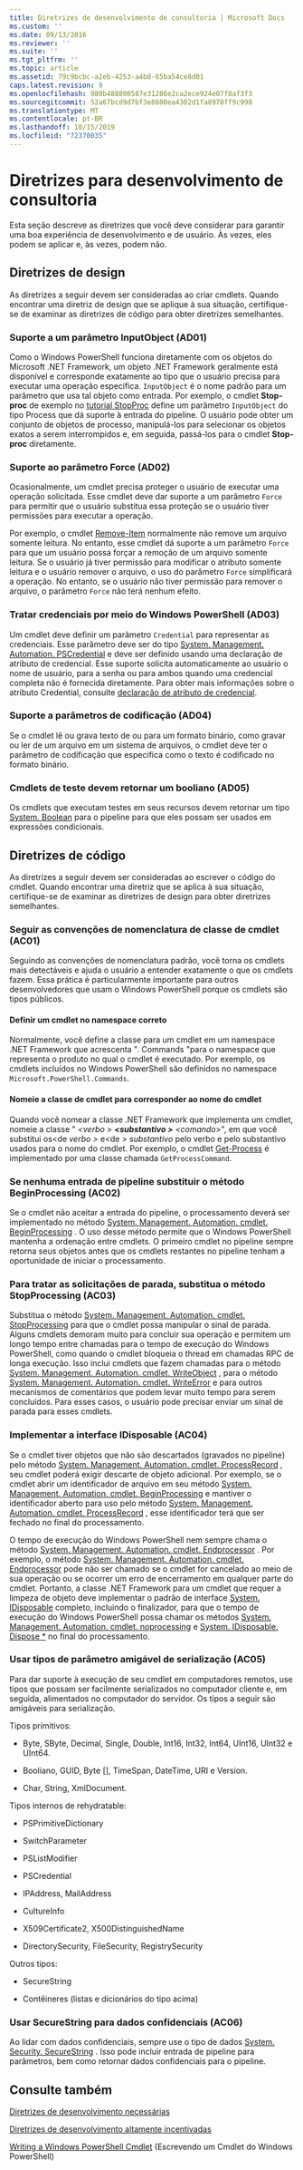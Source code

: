 ```yaml
---
title: Diretrizes de desenvolvimento de consultoria | Microsoft Docs
ms.custom: ''
ms.date: 09/13/2016
ms.reviewer: ''
ms.suite: ''
ms.tgt_pltfrm: ''
ms.topic: article
ms.assetid: 79c9bcbc-a2eb-4253-a4b8-65ba54ce8d01
caps.latest.revision: 9
ms.openlocfilehash: 980b488800587e31286e2ca2ece924e07f8af3f3
ms.sourcegitcommit: 52a67bcd9d7bf3e8600ea4302d1fa8970ff9c998
ms.translationtype: MT
ms.contentlocale: pt-BR
ms.lasthandoff: 10/15/2019
ms.locfileid: "72370035"
---
```

# <a name="advisory-development-guidelines"></a>Diretrizes para desenvolvimento de consultoria

Esta seção descreve as diretrizes que você deve considerar para garantir uma boa experiência de desenvolvimento e de usuário. Às vezes, eles podem se aplicar e, às vezes, podem não.

## <a name="design-guidelines"></a>Diretrizes de design

As diretrizes a seguir devem ser consideradas ao criar cmdlets. Quando encontrar uma diretriz de design que se aplique à sua situação, certifique-se de examinar as diretrizes de código para obter diretrizes semelhantes.

### <a name="support-an-inputobject-parameter-ad01"></a>Suporte a um parâmetro InputObject (AD01)

Como o Windows PowerShell funciona diretamente com os objetos do Microsoft .NET Framework, um objeto .NET Framework geralmente está disponível e corresponde exatamente ao tipo que o usuário precisa para executar uma operação específica. `InputObject` é o nome padrão para um parâmetro que usa tal objeto como entrada. Por exemplo, o cmdlet **Stop-proc** de exemplo no [tutorial StopProc](./stopproc-tutorial.md) define um parâmetro `InputObject` do tipo Process que dá suporte à entrada do pipeline. O usuário pode obter um conjunto de objetos de processo, manipulá-los para selecionar os objetos exatos a serem interrompidos e, em seguida, passá-los para o cmdlet **Stop-proc** diretamente.

### <a name="support-the-force-parameter-ad02"></a>Suporte ao parâmetro Force (AD02)

Ocasionalmente, um cmdlet precisa proteger o usuário de executar uma operação solicitada. Esse cmdlet deve dar suporte a um parâmetro `Force` para permitir que o usuário substitua essa proteção se o usuário tiver permissões para executar a operação.

Por exemplo, o cmdlet [Remove-Item](/powershell/module/microsoft.powershell.management/remove-item) normalmente não remove um arquivo somente leitura. No entanto, esse cmdlet dá suporte a um parâmetro `Force` para que um usuário possa forçar a remoção de um arquivo somente leitura. Se o usuário já tiver permissão para modificar o atributo somente leitura e o usuário remover o arquivo, o uso do parâmetro `Force` simplificará a operação. No entanto, se o usuário não tiver permissão para remover o arquivo, o parâmetro `Force` não terá nenhum efeito.

### <a name="handle-credentials-through-windows-powershell-ad03"></a>Tratar credenciais por meio do Windows PowerShell (AD03)

Um cmdlet deve definir um parâmetro `Credential` para representar as credenciais. Esse parâmetro deve ser do tipo [System. Management. Automation. PSCredential](/dotnet/api/System.Management.Automation.PSCredential) e deve ser definido usando uma declaração de atributo de credencial. Esse suporte solicita automaticamente ao usuário o nome de usuário, para a senha ou para ambos quando uma credencial completa não é fornecida diretamente. Para obter mais informações sobre o atributo Credential, consulte [declaração de atributo de credencial](./credential-attribute-declaration.md).

### <a name="support-encoding-parameters-ad04"></a>Suporte a parâmetros de codificação (AD04)

Se o cmdlet lê ou grava texto de ou para um formato binário, como gravar ou ler de um arquivo em um sistema de arquivos, o cmdlet deve ter o parâmetro de codificação que especifica como o texto é codificado no formato binário.

### <a name="test-cmdlets-should-return-a-boolean-ad05"></a>Cmdlets de teste devem retornar um booliano (AD05)

Os cmdlets que executam testes em seus recursos devem retornar um tipo [System. Boolean](/dotnet/api/System.Boolean) para o pipeline para que eles possam ser usados em expressões condicionais.

## <a name="code-guidelines"></a>Diretrizes de código

As diretrizes a seguir devem ser consideradas ao escrever o código do cmdlet. Quando encontrar uma diretriz que se aplica à sua situação, certifique-se de examinar as diretrizes de design para obter diretrizes semelhantes.

### <a name="follow-cmdlet-class-naming-conventions-ac01"></a>Seguir as convenções de nomenclatura de classe de cmdlet (AC01)

Seguindo as convenções de nomenclatura padrão, você torna os cmdlets mais detectáveis e ajuda o usuário a entender exatamente o que os cmdlets fazem. Essa prática é particularmente importante para outros desenvolvedores que usam o Windows PowerShell porque os cmdlets são tipos públicos.

#### <a name="define-a-cmdlet-in-the-correct-namespace"></a>Definir um cmdlet no namespace correto

Normalmente, você define a classe para um cmdlet em um namespace .NET Framework que acrescenta ". Commands "para o namespace que representa o produto no qual o cmdlet é executado. Por exemplo, os cmdlets incluídos no Windows PowerShell são definidos no namespace `Microsoft.PowerShell.Commands`.

#### <a name="name-the-cmdlet-class-to-match-the-cmdlet-name"></a>Nomeie a classe de cmdlet para corresponder ao nome do cmdlet

Quando você nomear a classe .NET Framework que implementa um cmdlet, nomeie a classe " *\<verbo > **\<substantivo >** \<comando*>", em que você substitui os\<de *verbo >* e\<de > *substantivo* pelo verbo e pelo substantivo usados para o nome do cmdlet. Por exemplo, o cmdlet [Get-Process](/powershell/module/Microsoft.PowerShell.Management/Get-Process) é implementado por uma classe chamada `GetProcessCommand`.

### <a name="if-no-pipeline-input-override-the-beginprocessing-method-ac02"></a>Se nenhuma entrada de pipeline substituir o método BeginProcessing (AC02)

Se o cmdlet não aceitar a entrada do pipeline, o processamento deverá ser implementado no método [System. Management. Automation. cmdlet. BeginProcessing](/dotnet/api/System.Management.Automation.Cmdlet.BeginProcessing) . O uso desse método permite que o Windows PowerShell mantenha a ordenação entre cmdlets. O primeiro cmdlet no pipeline sempre retorna seus objetos antes que os cmdlets restantes no pipeline tenham a oportunidade de iniciar o processamento.

### <a name="to-handle-stop-requests-override-the-stopprocessing-method-ac03"></a>Para tratar as solicitações de parada, substitua o método StopProcessing (AC03)

Substitua o método [System. Management. Automation. cmdlet. StopProcessing](/dotnet/api/System.Management.Automation.Cmdlet.StopProcessing) para que o cmdlet possa manipular o sinal de parada. Alguns cmdlets demoram muito para concluir sua operação e permitem um longo tempo entre chamadas para o tempo de execução do Windows PowerShell, como quando o cmdlet bloqueia o thread em chamadas RPC de longa execução. Isso inclui cmdlets que fazem chamadas para o método [System. Management. Automation. cmdlet. WriteObject](/dotnet/api/System.Management.Automation.Cmdlet.WriteObject) , para o método [System. Management. Automation. cmdlet. WriteError](/dotnet/api/System.Management.Automation.Cmdlet.WriteError) e para outros mecanismos de comentários que podem levar muito tempo para serem concluídos. Para esses casos, o usuário pode precisar enviar um sinal de parada para esses cmdlets.

### <a name="implement-the-idisposable-interface-ac04"></a>Implementar a interface IDisposable (AC04)

Se o cmdlet tiver objetos que não são descartados (gravados no pipeline) pelo método [System. Management. Automation. cmdlet. ProcessRecord](/dotnet/api/System.Management.Automation.Cmdlet.ProcessRecord) , seu cmdlet poderá exigir descarte de objeto adicional. Por exemplo, se o cmdlet abrir um identificador de arquivo em seu método [System. Management. Automation. cmdlet. BeginProcessing](/dotnet/api/System.Management.Automation.Cmdlet.BeginProcessing) e mantiver o identificador aberto para uso pelo método [System. Management. Automation. cmdlet. ProcessRecord](/dotnet/api/System.Management.Automation.Cmdlet.ProcessRecord) , esse identificador terá que ser fechado no final do processamento.

O tempo de execução do Windows PowerShell nem sempre chama o método [System. Management. Automation. cmdlet. Endprocessor](/dotnet/api/System.Management.Automation.Cmdlet.EndProcessing) . Por exemplo, o método [System. Management. Automation. cmdlet. Endprocessor](/dotnet/api/System.Management.Automation.Cmdlet.EndProcessing) pode não ser chamado se o cmdlet for cancelado ao meio de sua operação ou se ocorrer um erro de encerramento em qualquer parte do cmdlet. Portanto, a classe .NET Framework para um cmdlet que requer a limpeza de objeto deve implementar o padrão de interface [System. IDisposable](/dotnet/api/System.IDisposable) completo, incluindo o finalizador, para que o tempo de execução do Windows PowerShell possa chamar os métodos [System. Management. Automation. cmdlet. noprocessing](/dotnet/api/System.Management.Automation.Cmdlet.EndProcessing) e [System. IDisposable. Dispose *](/dotnet/api/System.IDisposable.Dispose) no final do processamento.

### <a name="use-serialization-friendly-parameter-types-ac05"></a>Usar tipos de parâmetro amigável de serialização (AC05)

Para dar suporte à execução de seu cmdlet em computadores remotos, use tipos que possam ser facilmente serializados no computador cliente e, em seguida, alimentados no computador do servidor. Os tipos a seguir são amigáveis para serialização.

Tipos primitivos:

- Byte, SByte, Decimal, Single, Double, Int16, Int32, Int64, UInt16, UInt32 e UInt64.

- Booliano, GUID, Byte [], TimeSpan, DateTime, URI e Version.

- Char, String, XmlDocument.

Tipos internos de rehydratable:

- PSPrimitiveDictionary

- SwitchParameter

- PSListModifier

- PSCredential

- IPAddress, MailAddress

- CultureInfo

- X509Certificate2, X500DistinguishedName

- DirectorySecurity, FileSecurity, RegistrySecurity

Outros tipos:

- SecureString

- Contêineres (listas e dicionários do tipo acima)

### <a name="use-securestring-for-sensitive-data-ac06"></a>Usar SecureString para dados confidenciais (AC06)

Ao lidar com dados confidenciais, sempre use o tipo de dados [System. Security. SecureString](/dotnet/api/System.Security.SecureString) . Isso pode incluir entrada de pipeline para parâmetros, bem como retornar dados confidenciais para o pipeline.

## <a name="see-also"></a>Consulte também

[Diretrizes de desenvolvimento necessárias](./required-development-guidelines.md)

[Diretrizes de desenvolvimento altamente incentivadas](./strongly-encouraged-development-guidelines.md)

[Writing a Windows PowerShell Cmdlet](./writing-a-windows-powershell-cmdlet.md) (Escrevendo um Cmdlet do Windows PowerShell)
